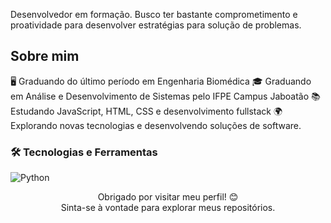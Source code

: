Desenvolvedor em formação. Busco ter bastante comprometimento e proatividade para desenvolver estratégias para solução de problemas.

## Sobre mim

🖥️ Graduando do último período em Engenharia Biomédica
🎓 Graduando em Análise e Desenvolvimento de Sistemas pelo IFPE Campus Jaboatão
📚 Estudando JavaScript, HTML, CSS e desenvolvimento fullstack
🌍 Explorando novas tecnologias e desenvolvendo soluções de software.

### 🛠️ Tecnologias e Ferramentas

![Python](https://img.shields.io/badge/-Python-3776AB?style=flat&logo=python&logoColor=white)

<p align="center">
  Obrigado por visitar meu perfil! 😊<br>
  Sinta-se à vontade para explorar meus repositórios.
</p>
